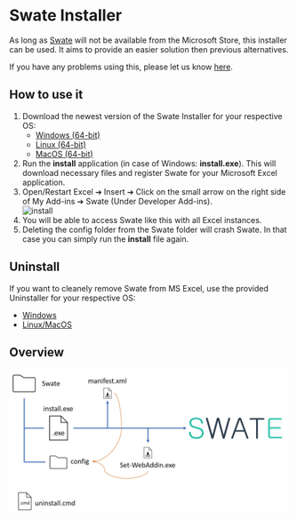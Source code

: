 # Swate Installer

As long as [Swate](https://github.com/nfdi4plants/Swate) will not be available from the Microsoft Store, this installer can be used. It aims to provide an easier solution then previous alternatives.

If you have any problems using this, please let us know [here](/issues).

## How to use it

1. Download the newest version of the Swate Installer for your respective OS:
   - [Windows (64-bit)](/Installer/Win/install.exe)
   - [Linux (64-bit)](/Installer/Linux/install)
   - [MacOS (64-bit)](/Installer/MacOS/install)
2. Run the **install** application (in case of Windows: **install.exe**). This will download necessary files and register Swate for your Microsoft Excel application.
3. Open/Restart Excel ➔ Insert ➔ Click on the small arrow on the right side of My Add-ins ➔ Swate (Under Developer Add-ins).  
![install](/.assets/SwateInstall.jpg)
4. You will be able to access Swate like this with all Excel instances.
6. Deleting the config folder from the Swate folder will crash Swate. In that case you can simply run the **install** file again.

## Uninstall

If you want to cleanely remove Swate from MS Excel, use the provided Uninstaller for your respective OS:
- <a href="/src/Install/uninstall.cmd" download >Windows</a>
- <a href="/src/Install/uninstall.sh" download >Linux/MacOS</a>

## Overview

![overview](/.assets/Overview.jpg)